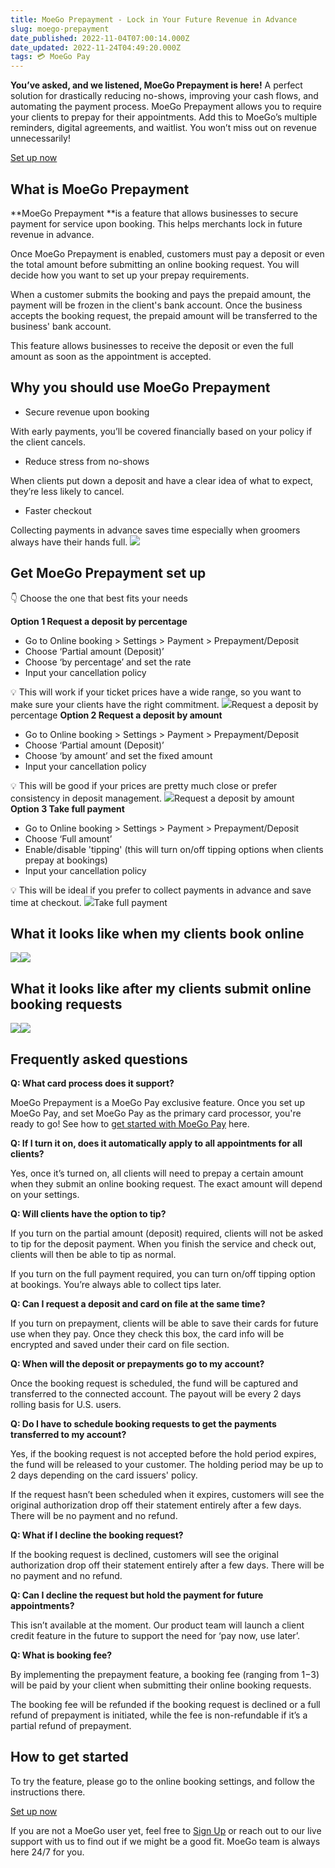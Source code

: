 ```yaml
---
title: MoeGo Prepayment - Lock in Your Future Revenue in Advance
slug: moego-prepayment
date_published: 2022-11-04T07:00:14.000Z
date_updated: 2022-11-24T04:49:20.000Z
tags: 💳 MoeGo Pay
---
```


**You’ve asked, and we listened, MoeGo Prepayment is here!** A perfect solution for drastically reducing no-shows, improving your cash flows, and automating the payment process. MoeGo Prepayment allows you to require your clients to prepay for their appointments. Add this to MoeGo’s multiple reminders, digital agreements, and waitlist. You won’t miss out on revenue unnecessarily!

[Set up now](https://go.moego.pet/online_booking/settings/payment)

## What is MoeGo Prepayment

**MoeGo Prepayment **is a feature that allows businesses to secure payment for service upon booking. This helps merchants lock in future revenue in advance.

Once MoeGo Prepayment is enabled, customers must pay a deposit or even the total amount before submitting an online booking request. You will decide how you want to set up your prepay requirements.

When a customer submits the booking and pays the prepaid amount, the payment will be frozen in the client's bank account. Once the business accepts the booking request, the prepaid amount will be transferred to the business' bank account.

This feature allows businesses to receive the deposit or even the full amount as soon as the appointment is accepted.

## Why you should use MoeGo Prepayment

- Secure revenue upon booking

With early payments, you’ll be covered financially based on your policy if the client cancels.

- Reduce stress from no-shows

When clients put down a deposit and have a clear idea of what to expect, they’re less likely to cancel.

- Faster checkout

Collecting payments in advance saves time especially when groomers always have their hands full.
![](__GHOST_URL__/content/images/2022/11/prepay3.png)
## Get MoeGo Prepayment set up

👇 Choose the one that best fits your needs

**Option 1 Request a deposit by percentage**

- Go to Online booking > Settings > Payment > Prepayment/Deposit
- Choose ‘Partial amount (Deposit)’
- Choose ‘by percentage’ and set the rate
- Input your cancellation policy

💡 This will work if your ticket prices have a wide range, so you want to make sure your clients have the right commitment.
![](__GHOST_URL__/content/images/2022/11/image.png)Request a deposit by percentage
**Option 2 Request a deposit by amount**

- Go to Online booking > Settings > Payment > Prepayment/Deposit
- Choose ‘Partial amount (Deposit)’
- Choose ‘by amount’ and set the fixed amount
- Input your cancellation policy

💡 This will be good if your prices are pretty much close or prefer consistency in deposit management.
![](__GHOST_URL__/content/images/2022/11/image-7.png)Request a deposit by amount
**Option 3 Take full payment**

- Go to Online booking > Settings > Payment > Prepayment/Deposit
- Choose ‘Full amount’
- Enable/disable 'tipping' (this will turn on/off tipping options when clients prepay at bookings)
- Input your cancellation policy

💡 This will be ideal if you prefer to collect payments in advance and save time at checkout.
![](__GHOST_URL__/content/images/2022/11/image-2.png)Take full payment
## What it looks like when my clients book online
![](__GHOST_URL__/content/images/2022/11/image-3.png)![](__GHOST_URL__/content/images/2022/11/c-request.gif)
## What it looks like after my clients submit online booking requests
![](__GHOST_URL__/content/images/2022/11/image-5.png)![](__GHOST_URL__/content/images/2022/11/20221104110815.gif)
## **Frequently asked questions**

**Q: What card process does it support?**

MoeGo Prepayment is a MoeGo Pay exclusive feature. Once you set up MoeGo Pay, and set MoeGo Pay as the primary card processor, you're ready to go! See how to [get started with MoeGo Pay](__GHOST_URL__/set-up-meogo-pay/) here. 

**Q: If I turn it on, does it automatically apply to all appointments for all clients?**

Yes, once it’s turned on, all clients will need to prepay a certain amount when they submit an online booking request. The exact amount will depend on your settings.

**Q: Will clients have the option to tip?**

If you turn on the partial amount (deposit) required, clients will not be asked to tip for the deposit payment. When you finish the service and check out, clients will then be able to tip as normal.

If you turn on the full payment required, you can turn on/off tipping option at bookings. You’re always able to collect tips later.

**Q: Can I request a deposit and card on file at the same time?**

If you turn on prepayment, clients will be able to save their cards for future use when they pay. Once they check this box, the card info will be encrypted and saved under their card on file section.

**Q: When will the deposit or prepayments go to my account?**

Once the booking request is scheduled, the fund will be captured and transferred to the connected account. The payout will be every 2 days rolling basis for U.S. users.

**Q: Do I have to schedule booking requests to get the payments transferred to my account?**

Yes, if the booking request is not accepted before the hold period expires, the fund will be released to your customer. The holding period may be up to 2 days depending on the card issuers' policy.

If the request hasn’t been scheduled when it expires, customers will see the original authorization drop off their statement entirely after a few days. There will be no payment and no refund.

**Q: What if I decline the booking request?**

If the booking request is declined, customers will see the original authorization drop off their statement entirely after a few days. There will be no payment and no refund.

**Q: Can I decline the request but hold the payment for future appointments?**

This isn’t available at the moment. Our product team will launch a client credit feature in the future to support the need for ‘pay now, use later’.

**Q: What is booking fee?**

By implementing the prepayment feature, a booking fee (ranging from $1-$3) will be paid by your client when submitting their online booking requests.

The booking fee will be refunded if the booking request is declined or a full refund of prepayment is initiated, while the fee is non-refundable if it’s a partial refund of prepayment.

## How to get started

To try the feature, please go to the online booking settings, and follow the instructions there.

[Set up now](https://go.moego.pet/online_booking/settings/payment)

If you are not a MoeGo user yet, feel free to [Sign Up](https://go.moego.pet/sign_up) or reach out to our live support with us to find out if we might be a good fit. MoeGo team is always here 24/7 for you.
